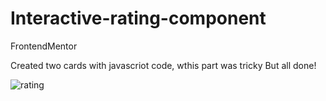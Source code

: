 # Interactive-rating-component
FrontendMentor

Created two cards with javascriot code, wthis part was tricky
But all done!


![rating](https://user-images.githubusercontent.com/120993792/229930926-8ed6b9b0-0720-433e-b357-f139276f9ed3.png)
